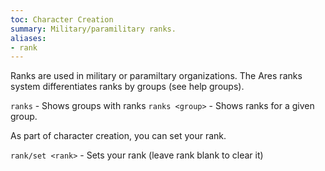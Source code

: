 ```yaml
---
toc: Character Creation
summary: Military/paramilitary ranks.
aliases:
- rank
---
```

Ranks are used in military or paramiltary organizations.  The Ares ranks system differentiates ranks by groups (see help groups).

`ranks` - Shows groups with ranks
`ranks <group>` - Shows ranks for a given group. 

As part of character creation, you can set your rank.

`rank/set <rank>` - Sets your rank  (leave rank blank to clear it)
